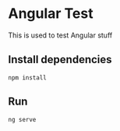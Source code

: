 # Angular Test

This is used to test Angular stuff

## Install dependencies

`npm install`

## Run

`ng serve`

